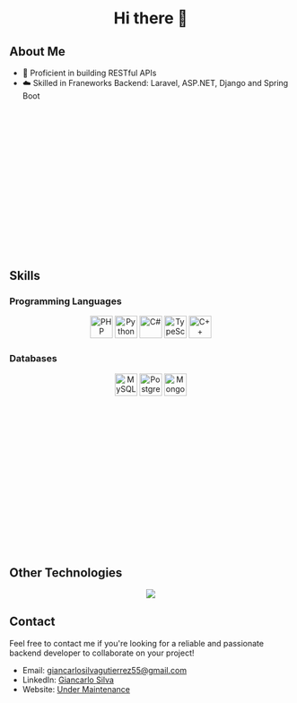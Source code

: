 <div class="container">
  <h1 align="center">Hi there  👋</h1>
</div>

<!--<img src="./aws-banner2.png" alt="ssr" style="width: 100%; height: 30%">-->

<div class="container-fluid">  
  <h2>About Me</h2>

  <ul>
    <li>🔄 Proficient in building RESTful APIs </li>
    <li>☁️ Skilled in Franeworks Backend: Laravel, ASP.NET, Django and Spring Boot</li>
  </ul>
</div>

<!-- Adding margin bottom to create space -->
<div class="container" style="margin-top: 300px;">
  <h2>Skills</h2>

  <div class="container-fluid">
    <h3>Programming Languages</h3>
    <p align="center">
      <img src="https://img.shields.io/badge/PHP-777BB4?style=for-the-badge&logo=php&logoColor=white" alt="PHP" height="40">
      <img src="https://img.shields.io/badge/Python-3776AB?style=for-the-badge&logo=python&logoColor=white" alt="Python" height="40">
      <img src="https://img.shields.io/badge/C%23-239120?style=for-the-badge&logo=c-sharp&logoColor=white" alt="C#" height="40">
      <img src="https://img.shields.io/badge/TypeScript-007ACC?style=for-the-badge&logo=typescript&logoColor=white" alt="TypeScript" height="40">
      <img src="https://img.shields.io/badge/C++-00599C?style=for-the-badge&logo=cplusplus&logoColor=white" alt="C++" height="40">
    </p>
    <h3>Databases</h3>
    <p align="center">
      <img src="https://img.shields.io/badge/MySQL-4479A1?style=for-the-badge&logo=mysql&logoColor=white" alt="MySQL" height="40">
      <img src="https://img.shields.io/badge/PostgreSQL-336791?style=for-the-badge&logo=postgresql&logoColor=white" alt="PostgreSQL" height="40">
      <img src="https://img.shields.io/badge/MongoDB-47A248?style=for-the-badge&logo=mongodb&logoColor=white" alt="MongoDB" height="40">
    </p>
  </div>
</div>

<!-- Adding margin bottom to create space -->
<div class="container" style="margin-top: 300px;">
  <h2>Other Technologies</h2>

  <p align="center">
    <a href="https://skillicons.dev">
      <img src="https://skillicons.dev/icons?i=git,vercel,emacs,vim,neovim,bash,visualstudio,vscode,eclipse,linux,arch,kali,mint,ubuntu,debian,windows,mysql,mongodb,sqlite,firebase,postgres,graphql,heroku,azure,gcp,svg,perl,nginx,yarn,cmake,npm,pnpm,nodejs,laravel,nestjs,django,dotnet,angular,go,js,jquery,lua,wordpress,github,gitlab,gmail,discord,obsidian,linkedin,postman,docker,stackoverflow" />
    </a>
  </p>
</div>

<div class="container">
  <h2>Contact</h2>

  <p>Feel free to contact me if you're looking for a reliable and passionate backend developer to collaborate on your project!</p>

  <ul>
    <li>Email: <a href="mailto:giancarlosilvagutierrez55@gmail.com">giancarlosilvagutierrez55@gmail.com</a></li>
    <li>LinkedIn: <a href="https://www.linkedin.com/in/giancarlo-silva-000a13285/">Giancarlo Silva</a></li>
    <li>Website: <a href="#">Under Maintenance</a></li>
  </ul>
</div>
